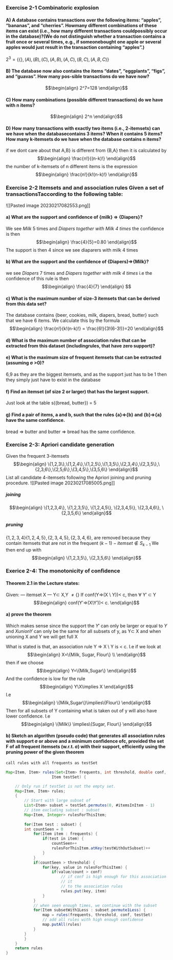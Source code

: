### Exercise 2-1 Combinatoric explosion
#### A) A database contains transactions over the following items: “apples”, “bananas”, and “cherries”. Howmany different combinations of these items can exist (i.e., how many different transactions couldpossibly occur in the database)?(We do not distinguish whether a transaction contains a fruit once or several times, e.g., if someonebought one apple or several apples would just result in the transaction containing “apples”.)
$2^3=\{\{\}, (A), (B), (C), (A,B), (A,C), (B,C), (A,B,C)\}$

#### B) The database now also contains the items “dates”, “eggplants”, “figs”, and “guavas”. How many pos-sible transactions do we have now? 
$$\begin{align}
2^7=128
\end{align}$$


#### C) How many combinations (possible different transactions) do we have with n items?
$$\begin{align}
2^n
\end{align}$$

#### D) How many transactions with exactly two items (i.e., 2-itemsets) can we have when the databasecontains 3 items? When it contains 5 items? How many k-itemsets do we have when the database contains n items?
if we dont care about that A,B} is different from {B,A} then it is calculated by 
$$\begin{align}
\frac{n!}{(n-k)!}
\end{align}$$
the number of k-itemsets of n different items is the expression
$$\begin{align}
\frac{n!}{k!(n-k)!}
\end{align}$$

### Exercise 2-2 Itemsets and and association rules Given a set of transactionsTaccording to the following table:
![[Pasted image 20230217082553.png]]

#### a) What are the support and confidence of {milk} => {Diapers}?
We see _Milk_ 5 times and *Diapers together with Milk 4 times* the confidence is then
$$\begin{align}
\frac{4}{5}=0.80
\end{align}$$
The support is then 4 since we see diaparers with milk 4 times
#### b) What are the support and the confidence of {Diapers}⇒{Milk}?
we see *Diapers* 7 times and *Diapers together with milk 4 times* i.e the confidence of this rule is then
$$\begin{align} 
\frac{4}{7}
\end{align} $$
#### c) What is the maximum number of size-3 itemsets that can be derived from this data set?
The database contains {beer, cookies, milk, diapers, bread, butter} such that we have 6 items. We calculate this by the formula 
$$\begin{align}
\frac{n!}{k!(n-k)!} = \frac{6!}{3!(6-3!)}=20
\end{align}$$

#### d) What is the maximum number of association rules that can be extracted from this dataset (includingrules, that have zero support)?



#### e) What is the maximum size of frequent itemsets that can be extracted (assuming σ >0)?

6,9 as they are the biggest itemsets, and as the support just has to be 1 then they simply just have to exist in the database

#### f) Find an itemset (of size 2 or larger) that has the largest support.
Just look at the table
s({bread, butter}) = 5

#### g) Find a pair of items, a and b, such that the rules {a}⇒{b} and {b}⇒{a} have the same confidence.

bread => butter and butter => bread has the same confidence.


### Exercise 2-3: Apriori candidate generation
Given the frequent 3-itemsets
$$\begin{align}
\{1,2,3\},\{1,2,4\},\{1,2,5\},\{1,3,5\},\{2,3,4\},\{2,3,5\},\{2,3,6\},\{2,5,6\},\{3,4,5\},\{3,5,6\}
\end{align}$$
List all candidate 4-itemsets following the Apriori joining and pruning procedure.
![[Pasted image 20230217085005.png]]
##### joining
$$\begin{align}
\{1,2,3,4\}, \{1,2,3,5\}, \{1,2,4,5\}, \{2,3,4,5\}, \{2,3,4,6\}, \{2,3,5,6\}
\end{align}$$
##### pruning
$\{1,2,3,4\}\{1,2,4,5\},\{2,3,4,5\},\{2,3,4,6\},$ are removed because they contain itemsets that are not in the frequent $(k-1)-itemset \notin S_{k-1}$ 
We then end up with
$$\begin{align}
\{1,2,3,5\}, \{2,3,5,6\}
\end{align}$$

### Exerice 2-4: The monotonicity of confidence
#### Theorem 2.1 in the Lecture states:
Given:
— itemset X
— Y⊂ X,Y $\neq\{\}$
If conf(Y⇒(X \\ Y))< c, then ∀ Y′ ⊂ Y
$$\begin{align}
conf(Y′⇒(X\Y′))< c.
\end{align}$$
#### a) prove the theorem
Which makes sense since the support the $Y'$ can only be larger or equal to $Y$ and $X union Y$ can only be the same for all subsets of y, as Y⊂ X and when unioning X and Y we will get full X

What is stated is that, an association rule Y => X \ Y is < c. I.e if we look at 
$$\begin{align}
X=\{Milk, Sugar, Flour\} \\ 
\end{align}$$
then if we choose
$$\begin{align}
Y=\{Milk,Sugar\}
\end{align}$$
And the confidence is low for the rule
$$\begin{align}
Y\X\implies X
\end{align}$$
I.e
$$\begin{align}
\{Milk,Sugar\}\implies\{Flour\}
\end{align}$$
Then for all subsets of Y containing what is taken out of y will also have lower confidence. I.e
$$\begin{align}
\{Milk\} \implies\{Sugar, Flour\}
\end{align}$$

#### b) Sketch an algorithm (pseudo code) that generates all association rules with support σ or above and a minimum confidence ofc, provided the set F of all frequent itemsets (w.r.t. σ) with their support, efficiently using the pruning power of the given theorem
``` java
call rules with all frequents as testSet

Map<Item, Item> rules(Set<Item> frequents, int threshold, double conf, 
					Item testSet) {

	// Only run if testSet is not the empty set.
	Map<Item, Item> rules;
	{
		// Start with large subset of 
		List<Item> subset = testSet.permutes(0, #itemsInItem - 1)
		// item excluding subset : subset
		Map<Item, Integer> rulesForThisItem;
		
		for(Item test : subset) {
		int countSeen = 0
			for(Item item : frequents) {
				if(test in item) {
					countSeen++
					rulesForThisItem.atKey(testWithOutSubset)++
				}
			}
			if(countSeen > threshold) {
				for(key, value in rulesForThisItem) {
					if(value/count > conf)
						// if conf is high enough for this association rule, add 
						// it 
						// to the association rules
						rules.put(key, item)
				}
			}
			// when seen enough times, we continue with the subset
			for(Item subsetWith1Less : subset.permute1Less) {
				map = rules(frequents, threshold, conf, testSet)
				// add all rules with high enough confidense
				map.putAll(rules)
			}
		}
		}
	}
	return rules
}
```

